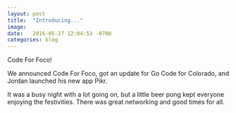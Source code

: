 ```yaml
---
layout: post
title:  "Introducing..."
image:
date:   2016-05-27 12:04:53 -0700
categories: blog
---
```


Code For Foco!

We announced Code For Foco, got an update for Go Code for Colorado, and Jordan launched his new app Pikr.

It was a busy night with a lot going on, but a little beer pong kept everyone enjoying the festivities. There was great networking and good times for all.
